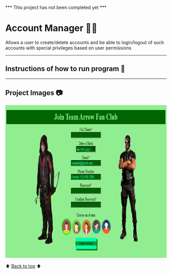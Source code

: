 *** This project has not been completed yet ***

# Account Manager :raising_hand_man:
Allows a user to create&sol;delete accounts and be able to login&sol;logout of such accounts with special privileges based on user permissions

---
<!-- instructions section -->
## Instructions of how to run program :scroll:

---
<!-- project images section -->
## Project Images :camera:
<img width="700" height="475" alt="Progression One" src="https://github.com/JoshMJohnson/Portfolio-Josh-Johnson/blob/main/Account_Manager/Images/Create_Account.png">

<!-- footer section -->
:arrow_up: [Back to top](#account-manager-raising_hand_man) :arrow_up: